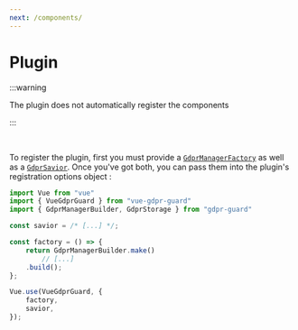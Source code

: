 ```yaml
---
next: /components/
---
```




# Plugin

:::warning

The plugin does not automatically register the components

:::

​	

To register the plugin, first you must provide a [`GdprManagerFactory`](https://voltra.github.io/gdpr-guard/globals.html#gdprmanagerfactory) as well as a [`GdprSavior`](https://voltra.github.io/gdpr-guard/interfaces/gdprsavior.html). Once you've got  both, you can pass them into the plugin's registration options object :

```javascript
import Vue from "vue"
import { VueGdprGuard } from "vue-gdpr-guard"
import { GdprManagerBuilder, GdprStorage } from "gdpr-guard"

const savior = /* [...] */;

const factory = () => {
    return GdprManagerBuilder.make()
    	// [...]
    .build();
};

Vue.use(VueGdprGuard, {
    factory,
    savior,
});
```

